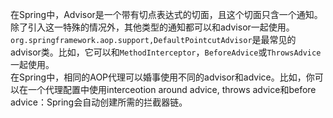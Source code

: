 在Spring中，Advisor是一个带有切点表达式的切面，且这个切面只含一个通知。  
除了引入这一特殊的情况外，其他类型的通知都可以和advisor一起使用。`org.springframework.aop.support,DefaultPointcutAdvisor`是最常见的advisor类。比如，它可以和`MethodInterceptor`，`BeforeAdvice`或`ThrowsAdvice`一起使用。  
在Spring中，相同的AOP代理可以婚事使用不同的advisor和advice。比如，你可以在一个代理配置中使用interceotion around advice, throws advice和before advice：Spring会自动创建所需的拦截器链。